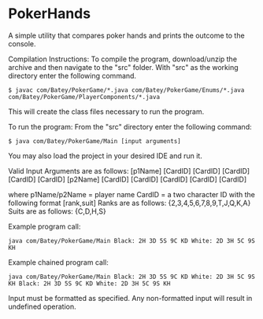 # PokerHands

A simple utility that compares poker hands and prints the outcome to the console.

Compilation Instructions:
To compile the program, download/unzip the archive and then navigate to the "src" folder.
With "src" as the working directory enter the following command.
```
$ javac com/Batey/PokerGame/*.java com/Batey/PokerGame/Enums/*.java com/Batey/PokerGame/PlayerComponents/*.java
```
This will create the class files necessary to run the program.

To run the program:
From the "src" directory enter the following command:
```
$ java com/Batey/PokerGame/Main [input arguments]
```
You may also load the project in your desired IDE and run it.

Valid Input Arguments are as follows:
[p1Name] [CardID] [CardID] [CardID] [CardID] [CardID] [p2Name] [CardID] [CardID] [CardID] [CardID] [CardID]

where p1Name/p2Name = player name
CardID = a two character ID with the following format [rank,suit]
Ranks are as follows: {2,3,4,5,6,7,8,9,T,J,Q,K,A}
Suits are as follows: {C,D,H,S}

Example program call:
```
java com/Batey/PokerGame/Main Black: 2H 3D 5S 9C KD White: 2D 3H 5C 9S KH
```
Example chained program call:
```
java com/Batey/PokerGame/Main Black: 2H 3D 5S 9C KD White: 2D 3H 5C 9S KH Black: 2H 3D 5S 9C KD White: 2D 3H 5C 9S KH
```
Input must be formatted as specified. Any non-formatted input will result in undefined operation.
